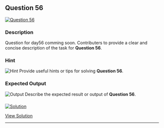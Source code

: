 


## Question 56
<a href="https://github.com/alishgosai/Python-Exercise-and-Solutions/blob/master/questions/Question56.md" target="_blank">
  <img src="https://img.shields.io/badge/Question-56-purple?style=for-the-badge&logoSize=60" alt="Question 56">
</a>

### **Description**
Question for day56 comming soon.
Contributers to provide a clear and concise description of the task for **Question 56**.

### **Hint**
![Hint](https://img.shields.io/badge/Hint:-blue)
Provide useful hints or tips for solving **Question 56**.

### **Expected Output**
![Output](https://img.shields.io/badge/Output:-blue)
Describe the expected result or output of **Question 56**.

### <a href="https://github.com/alishgosai/Python-Exercise-and-Solutions/blob/master/solutions/Solution56.js" target="_blank">
  <img src="https://img.shields.io/badge/Solution-1f8e00?style=for-the-badge&logo=solution&logoColor=white" alt="Solution">
</a>

<a href="https://github.com/alishgosai/Python-Exercise-and-Solutions/blob/master/solutions/Solution56.js" target="_blank">View Solution</a>

---

